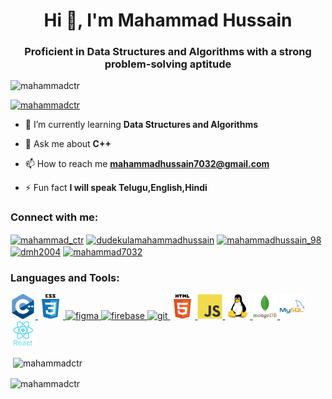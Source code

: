 <h1 align="center">Hi 👋, I'm Mahammad Hussain</h1>
<h3 align="center">Proficient in Data Structures and Algorithms with a strong problem-solving aptitude</h3>

<p align="left"> <img src="https://komarev.com/ghpvc/?username=mahammadctr&label=Profile%20views&color=0e75b6&style=flat" alt="mahammadctr" /> </p>

<p align="left"> <a href="https://github.com/ryo-ma/github-profile-trophy"><img src="https://github-profile-trophy.vercel.app/?username=mahammadctr" alt="mahammadctr" /></a> </p>

- 🌱 I’m currently learning **Data Structures and Algorithms**

- 💬 Ask me about **C++**

- 📫 How to reach me **mahammadhussain7032@gmail.com**

- ⚡ Fun fact **I will speak Telugu,English,Hindi**

<h3 align="left">Connect with me:</h3>
<p align="left">
<a href="https://twitter.com/mahammad_ctr" target="blank"><img align="center" src="https://raw.githubusercontent.com/rahuldkjain/github-profile-readme-generator/master/src/images/icons/Social/twitter.svg" alt="mahammad_ctr" height="30" width="40" /></a>
<a href="https://linkedin.com/in/dudekulamahammadhussain" target="blank"><img align="center" src="https://raw.githubusercontent.com/rahuldkjain/github-profile-readme-generator/master/src/images/icons/Social/linked-in-alt.svg" alt="dudekulamahammadhussain" height="30" width="40" /></a>
<a href="https://instagram.com/mahammadhussain_98" target="blank"><img align="center" src="https://raw.githubusercontent.com/rahuldkjain/github-profile-readme-generator/master/src/images/icons/Social/instagram.svg" alt="mahammadhussain_98" height="30" width="40" /></a>
<a href="https://www.codechef.com/users/dmh2004" target="blank"><img align="center" src="https://cdn.jsdelivr.net/npm/simple-icons@3.1.0/icons/codechef.svg" alt="dmh2004" height="30" width="40" /></a>
<a href="https://www.leetcode.com/mahammad7032" target="blank"><img align="center" src="https://raw.githubusercontent.com/rahuldkjain/github-profile-readme-generator/master/src/images/icons/Social/leet-code.svg" alt="mahammad7032" height="30" width="40" /></a>
</p>

<h3 align="left">Languages and Tools:</h3>
<p align="left"> <a href="https://www.w3schools.com/cpp/" target="_blank" rel="noreferrer"> <img src="https://raw.githubusercontent.com/devicons/devicon/master/icons/cplusplus/cplusplus-original.svg" alt="cplusplus" width="40" height="40"/> </a> <a href="https://www.w3schools.com/css/" target="_blank" rel="noreferrer"> <img src="https://raw.githubusercontent.com/devicons/devicon/master/icons/css3/css3-original-wordmark.svg" alt="css3" width="40" height="40"/> </a> <a href="https://www.figma.com/" target="_blank" rel="noreferrer"> <img src="https://www.vectorlogo.zone/logos/figma/figma-icon.svg" alt="figma" width="40" height="40"/> </a> <a href="https://firebase.google.com/" target="_blank" rel="noreferrer"> <img src="https://www.vectorlogo.zone/logos/firebase/firebase-icon.svg" alt="firebase" width="40" height="40"/> </a> <a href="https://git-scm.com/" target="_blank" rel="noreferrer"> <img src="https://www.vectorlogo.zone/logos/git-scm/git-scm-icon.svg" alt="git" width="40" height="40"/> </a> <a href="https://www.w3.org/html/" target="_blank" rel="noreferrer"> <img src="https://raw.githubusercontent.com/devicons/devicon/master/icons/html5/html5-original-wordmark.svg" alt="html5" width="40" height="40"/> </a> <a href="https://developer.mozilla.org/en-US/docs/Web/JavaScript" target="_blank" rel="noreferrer"> <img src="https://raw.githubusercontent.com/devicons/devicon/master/icons/javascript/javascript-original.svg" alt="javascript" width="40" height="40"/> </a> <a href="https://www.linux.org/" target="_blank" rel="noreferrer"> <img src="https://raw.githubusercontent.com/devicons/devicon/master/icons/linux/linux-original.svg" alt="linux" width="40" height="40"/> </a> <a href="https://www.mongodb.com/" target="_blank" rel="noreferrer"> <img src="https://raw.githubusercontent.com/devicons/devicon/master/icons/mongodb/mongodb-original-wordmark.svg" alt="mongodb" width="40" height="40"/> </a> <a href="https://www.mysql.com/" target="_blank" rel="noreferrer"> <img src="https://raw.githubusercontent.com/devicons/devicon/master/icons/mysql/mysql-original-wordmark.svg" alt="mysql" width="40" height="40"/> </a> <a href="https://reactjs.org/" target="_blank" rel="noreferrer"> <img src="https://raw.githubusercontent.com/devicons/devicon/master/icons/react/react-original-wordmark.svg" alt="react" width="40" height="40"/> </a> </p>

<p>&nbsp;<img align="center" src="https://github-readme-stats.vercel.app/api?username=mahammadctr&show_icons=true&locale=en" alt="mahammadctr" /></p>

<p><img align="center" src="https://github-readme-streak-stats.herokuapp.com/?user=mahammadctr&" alt="mahammadctr" /></p>
